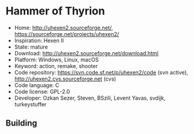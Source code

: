 # Hammer of Thyrion

- Home: http://uhexen2.sourceforge.net/, https://sourceforge.net/projects/uhexen2/
- Inspiration: Hexen II
- State: mature
- Download: http://uhexen2.sourceforge.net/download.html
- Platform: Windows, Linux, macOS
- Keyword: action, remake, shooter
- Code repository: https://svn.code.sf.net/p/uhexen2/code (svn active), http://uhexen2.cvs.sourceforge.net (cvs)
- Code language: C
- Code license: GPL-2.0
- Developer: Ozkan Sezer, Steven, BSzili, Levent Yavas, svdijk, turkeystuffer

## Building
